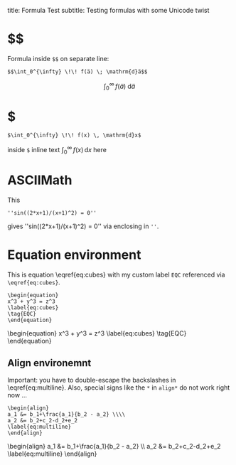 title: Formula Test
subtitle: Testing formulas with some Unicode twist


# $$

Formula inside `$$` on separate line:

    $$\int_0^{\infty} \!\! f(ä) \; \mathrm{d}ä$$

$$\int_0^{\infty} \!\! f(ä) \; \mathrm{d}ä$$

# $

    $\int_0^{\infty} \!\! f(x) \, \mathrm{d}x$

inside `$` inline text $\int_0^{\infty} \!\! f(x) \, \mathrm{d}x$ here

# ASCIIMath

This

    ''sin((2*x+1)/(x+1)^2) = 0''

gives ''sin((2*x+1)/(x+1)^2) = 0'' via enclosing in `''`.

# Equation environment

This is equation \eqref{eq:cubes} with my custom label `EQC` referenced via `\eqref{eq:cubes}`.

    \begin{equation}
    x^3 + y^3 = z^3
    \label{eq:cubes}
    \tag{EQC}
    \end{equation}

\begin{equation}
x^3 + y^3 = z^3
\label{eq:cubes}
\tag{EQC}
\end{equation}

## Align environemnt

Important: you have to double-escape the backslashes in \eqref{eq:multiline}.
Also, special signs like the `*` in `align*` do not work right now ...

    \begin{align} 
    a_1 &= b_1+\frac{a_1}{b_2 - a_2} \\\\
    a_2 &= b_2+c_2-d_2+e_2
    \label{eq:multiline}
    \end{align}

\begin{align} 
a_1 &= b_1+\frac{a_1}{b_2 - a_2} \\\\
a_2 &= b_2+c_2-d_2+e_2
\label{eq:multiline}
\end{align}
